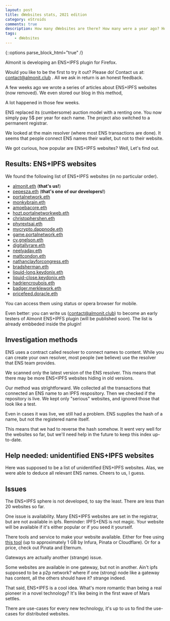 ```yaml
---
layout: post
title: dWebsites stats, 2021 edition 
category: eStroids
comments: true
description: How many dWebsites are there? How many were a year ago? How fast they grow? What influences their growth or which area are trendy? Let's dive to a journy in the statistics of dWebsites sphere.
tags:
    - dWebsites
---
```

{::options parse_block_html="true" /}
<div class="warning alert">
Almonit is developing an ENS+IPFS plugin for Firefox. 

Would you like to be the first to try it out? Please do! Contact us at: contact@almonit.club . All we ask in return is an honest feedback.
</div>
A few weeks ago we wrote a series of articles about ENS+IPFS websites (now removed). We even stored our blog in this method,

A lot happened in those few weeks. 

ENS replaced its (cumbersome) auction model with a renting one. You now simply pay 5$ per year for each name. The project also switched to a permanent registrar. 

We looked at the main resolver (where most ENS transactions are done). It seems that people connect ENS names their wallet, but not to their website. 

We got curious, how popular are ENS+IPFS websites? Well, Let's find out.

## Results: ENS+IPFS websites
We found the following list of ENS+IPFS websites (in no particular order).

- [almonit.eth](http://almonit.eth) (**that's us!**)
- [pepesza.eth](http://pepesza.eth) (**that's one of our developers!**)
- [portalnetwork.eth](http://portalnetwork.eth)
- [monkybrain.eth](http://monkybrain.eth)
- [amoebacore.eth](http://amoebacore.eth)
- [hozt.portalnetworkweb.eth](http://hozt.portalnetworkweb.eth)
- [christophershen.eth](http://christophershen.eth)
- [phyrextsai.eth](http://phyrextsai.eth)
- [mycrypto.dappnode.eth](http://mycrypto.dappnode.eth)
- [game.portalnetwork.eth](http://game.portalnetwork.eth)
- [cv.gnelson.eth](http://cv.gnelson.eth)
- [digitallyrare.eth](http://digitallyrare.eth)
- [neelyadav.eth](http://neelyadav.eth)
- [mattcondon.eth](http://mattcondon.eth)
- [nathanclayforcongress.eth](http://nathanclayforcongress.eth)
- [bradsherman.eth](http://bradsherman.eth)
- [liquid-long.keydonix.eth](http://liquid-long.keydonix.eth)
- [liquid-close.keydonix.eth](http://liquid-close.keydonix.eth)
- [hadriencroubois.eth](http://hadriencroubois.eth)
- [badger.merklework.eth](http://badger.merklework.eth)
- [pricefeed.doracle.eth](http://pricefeed.doracle.eth)

You can access them using status or opera browser for mobile. 

Even better: you can write us (contact@almonit.club) to become an early testers of Almonit ENS+IPFS plugin (will be published soon). The list is already embbeded inside the plugin! 

## Investigation methods
ENS uses a contract called resolver to connect names to content. While you can create your own resolver, most people (we believe) use the resolver that ENS team provides.

We scanned only the latest version of the ENS resolver. This means that there may be more ENS+IPFS websites hiding in old versions.

Our method was strightforward. We collected all the transactions that connected an ENS name to an IPFS respository. Then we checked if the repository is live. We kept only "serious" websites, and ignored those that look like a test.

Even in cases it was live, we still had a problem. ENS supplies the hash of a name, but not the registered name itself. 

This means that we had to reverse the hash somehow. It went very well for the websites so far, but we'll need help in the future to keep this index up-to-date.

## Help needed: unidentified ENS+IPFS websites
Here was supposed to be a list of unidentified ENS+IPFS websites. Alas, we were able to deduce all relevant ENS names. Cheers to us, I guess.

## Issues
The ENS+IPFS sphere is not developed, to say the least. There are less than 20 websites so far.

One issue is availability. Many ENS+IPFS websites are set in the registrar, but are not available in ipfs. Reminder: IPFS+ENS is not magic. Your website will be available if it's either popular or if you seed it yourself. 

There tools and service to make your website available. Either for free using [this tool](https://github.com/agentofuser/ipfs-deploy) (up to approximately 1 GB by Infura, Pinata or Cloudflare). Or for a price, check out Pinata and Eternum.

Gateways are actually another (strange) issue. 

Some websites are available in one gateway, but not in another. Ain't ipfs supposed to be a p2p network? where if one (strong) node like a gateway has content, all the others should have it? strange indeed.

That said, ENS+IPFS is a cool idea. What's more romantic than being a real pioneer in a novel technology? It's like being in the first wave of Mars settles.

There are use-cases for every new technology, it's up to us to find the use-cases for distributed websites.

